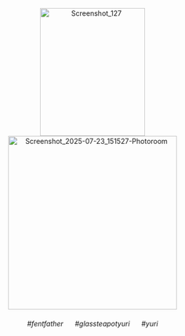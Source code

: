 <div align=center>

<img width="214" height="260" alt="Screenshot_127" src="https://github.com/user-attachments/assets/6f0c5d03-6b7b-4171-b33a-a1a547624350" />


<img width="344" height="353" alt="Screenshot_2025-07-23_151527-Photoroom" src="https://github.com/user-attachments/assets/6314d83a-2d8e-4b28-a280-cf1214d803d6" />

<br>

<h6>#fentfather&nbsp;&nbsp;&nbsp;&nbsp;&nbsp;&nbsp;#glassteapotyuri&nbsp;&nbsp;&nbsp;&nbsp;&nbsp;&nbsp;#yuri</h6>

</div>
